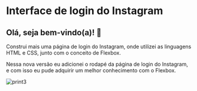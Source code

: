 # Interface de login do Instagram



## Olá, seja bem-vindo(a)! 👋

Construi mais uma página de login do Instagram, onde utilizei as linguagens HTML e CSS, junto com o conceito de Flexbox.

Nessa nova versão eu adicionei o rodapé da página de login do Instagram, e com isso eu pude adquirir um melhor conhecimento
com o Flexbox.

![print3](https://user-images.githubusercontent.com/90432297/166393775-e4b3ae59-27f8-4998-9703-1eb236301177.png)
